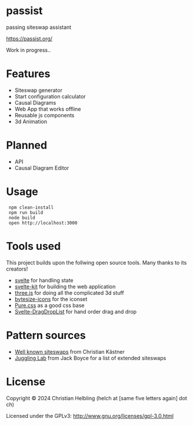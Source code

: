 # passist
passing siteswap assistant

https://passist.org/

Work in progress..

# Features
- Siteswap generator
- Start configuration calculator
- Causal Diagrams
- Web App that works offline
- Reusable js components
- 3d Animation

# Planned
- API
- Causal Diagram Editor

# Usage
```
 npm clean-install
 npm run build
 node build
 open http://localhost:3000
```

# Tools used

This project builds upon the follwing open source tools. Many thanks to its creators!

- [svelte](https://svelte.dev/) for handling state
- [svelte-kit](https://kit.svelte.dev/) for building the web application
- [three.js](https://threejs.org/) for doing all the complicated 3d stuff
- [bytesize-icons](https://danklammer.com/bytesize-icons/) for the iconset
- [Pure.css](https://purecss.io/) as a good css base
- [Svelte-DragDropList](https://github.com/jwlarocque/svelte-dragdroplist) for hand order drag and drop

# Pattern sources

- [Well known siteswaps](https://github.com/ckaestne/CompatSiteswaps/blob/master/named-siteswaps.txt) from Christian Kästner
- [Juggling Lab](https://jugglinglab.org/) from Jack Boyce for a list of extended siteswaps

# License

Copyright © 2024 Christian Helbling (helch at [same five letters again] dot ch)

Licensed under the GPLv3: http://www.gnu.org/licenses/gpl-3.0.html
